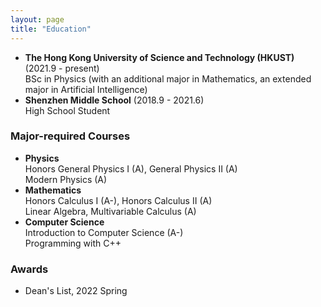 ```yaml
---
layout: page
title: "Education"
---
```


* **The Hong Kong University of Science and Technology (HKUST)** (2021.9 - present)  
  BSc in Physics (with an additional major in Mathematics, an extended major in Artificial Intelligence)
* **Shenzhen Middle School** (2018.9 - 2021.6)  
  High School Student
  
### Major-required Courses
* **Physics**  
  Honors General Physics I (A), General Physics II (A)  
  Modern Physics (A)
* **Mathematics**  
  Honors Calculus I (A-), Honors Calculus II (A)  
  Linear Algebra, Multivariable Calculus (A)
* **Computer Science**  
  Introduction to Computer Science (A-)  
  Programming with C++

### Awards
 * Dean's List, 2022 Spring  

